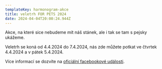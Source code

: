 ```yaml
---
templateKey: harmonogram-akce
title: veletrh FOR PETS 2024
date: 2024-04-04T20:00:24.944Z
---
```

A﻿kce, na které sice nebudeme mít náš stánek, ale i tak se tam s pejsky ukážeme. 

V﻿eletrh se koná od 4.4.2024 do 7.4.2024, nás zde můžete potkat ve čtvrtek 4.4.2024 a v pátek 5.4.2024.

V﻿íce informací se dozvíte na [oficiální facebookové události](https://fb.me/e/3FXL9JO1Z).